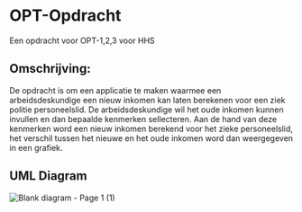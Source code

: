 # OPT-Opdracht
Een opdracht voor OPT-1,2,3 voor HHS

## Omschrijving:
De opdracht is om een applicatie te maken waarmee een arbeidsdeskundige een nieuw inkomen kan laten berekenen voor een ziek politie personeelslid. De arbeidsdeskundige wil het oude inkomen kunnen invullen en dan bepaalde kenmerken sellecteren. Aan de hand van deze kenmerken word een nieuw inkomen berekend voor het zieke personeelslid, het verschil tussen het nieuwe en het oude inkomen word dan weergegeven in een grafiek.

## UML Diagram
![Blank diagram - Page 1 (1)](https://user-images.githubusercontent.com/71024003/227513991-0e75cddc-ddb5-47d0-b21c-f8d5d674694b.png)
